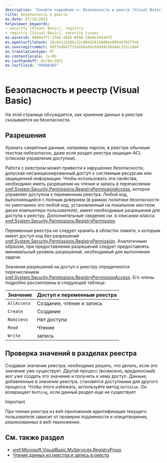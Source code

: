 ```yaml
---
description: 'Узнайте подробнее о: Безопасность и реестр (Visual Basic)'
title: Безопасность и реестр
ms.date: 07/20/2015
helpviewer_keywords:
- security [Visual Basic], registry
- registry [Visual Basic], security issues
ms.assetid: 9980aff7-2f69-492b-8f66-29a9a76d3df5
ms.openlocfilehash: 2dc6413328bc32c004d281b096ee095d4f827feb
ms.sourcegitcommit: ddf7edb67715a5b9a45e3dd44536dabc153c1de0
ms.translationtype: HT
ms.contentlocale: ru-RU
ms.lasthandoff: 02/06/2021
ms.locfileid: "99666385"
---
```

# <a name="security-and-the-registry-visual-basic"></a>Безопасность и реестр (Visual Basic)

На этой странице обсуждается, как хранение данных в реестре сказывается на безопасности.  
  
## <a name="permissions"></a>Разрешения  

 Хранить секретные данные, например пароли, в реестре обычным текстом небезопасно, даже если раздел реестра защищен ACL (списком управления доступом).  
  
 Работа с реестром может привести к нарушению безопасности, допуская несанкционированный доступ к системным ресурсам или защищенной информации. Чтобы использовать эти свойства, необходимо иметь разрешения на чтение и запись в перечислении <xref:System.Security.Permissions.RegistryPermissionAccess>, которое управляет доступом к переменным реестра. Любой код, выполняющийся с полным доверием (в рамках политики безопасности по умолчанию это любой код, установленный на локальном жестком диске компьютера пользователя), имеет необходимые разрешения для доступа к реестру. Дополнительные сведения см. в описании класса <xref:System.Security.Permissions.RegistryPermission>.  
  
 Переменные реестра не следует хранить в областях памяти, к которым имеет доступ код без разрешений <xref:System.Security.Permissions.RegistryPermission>. Аналогичным образом, при предоставлении разрешений следует предоставлять минимальный уровень разрешений, необходимый для выполнения задачи.  
  
 Значения разрешений на доступ к реестру определяются перечислением <xref:System.Security.Permissions.RegistryPermissionAccess>. Его члены подробно рассмотрены в следующей таблице.  
  
|Значение|Доступ к переменным реестра|  
|-----------|----------------------------------|  
|`AllAccess`|Создание, чтение и запись|  
|`Create`|Создание|  
|`NoAccess`|Нет доступа|  
|`Read`|Чтение|  
|`Write`|запись|  
  
## <a name="checking-values-in-registry-keys"></a>Проверка значений в разделах реестра  

 Создавая значение реестра, необходимо решить, что делать, если это значение уже существует. Другой процесс (возможно, вредоносный) мог уже создать это значение и получить к нему доступ. Данные, добавленные в значение реестра, становятся доступными для другого процесса. Чтобы этого избежать, используйте метод `GetValue`. Он возвращает `Nothing`, если данный раздел еще не существует.  
  
> [!IMPORTANT]
> При чтении реестра из веб-приложения идентификация текущего пользователя зависит от проверки подлинности и олицетворения, реализованных в веб-приложении.  
  
## <a name="see-also"></a>См. также раздел

- <xref:Microsoft.VisualBasic.MyServices.RegistryProxy>
- [Чтение данных из реестра и запись в реестр](reading-from-and-writing-to-the-registry.md)
